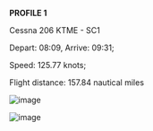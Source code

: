 **PROFILE 1** 

Cessna 206 KTME - SC1

Depart: 08:09, Arrive: 09:31;

Speed: 125.77 knots;

Flight distance: 157.84 nautical miles

![image](https://github.com/user-attachments/assets/cb76f08f-e90e-4b0b-a617-e165688f7fce)

![image](https://github.com/user-attachments/assets/4da112ea-e865-4c18-8db0-39614d717661)

